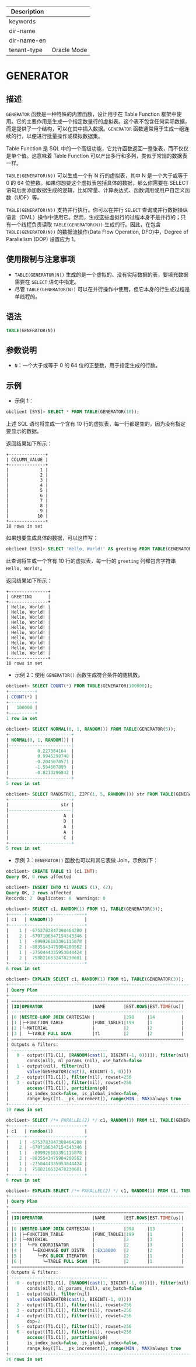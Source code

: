 | Description   |                 |
|---------------|-----------------|
| keywords      |                 |
| dir-name      |                 |
| dir-name-en   |                 |
| tenant-type   | Oracle Mode     |

# GENERATOR

## 描述

`GENERATOR` 函数是一种特殊的内置函数，设计用于在 Table Function 框架中使用。它的主要作用是生成一个指定数量行的虚拟表。这个表不包含任何实际数据，而是提供了一个结构，可以在其中插入数据。`GENERATOR` 函数通常用于生成一组连续的行，以便进行批量操作或模拟数据集。

Table Function 是 SQL 中的一个高级功能，它允许函数返回一整张表，而不仅仅是单个值。这意味着 Table Function 可以产出多行和多列，类似于常规的数据表一样。

`TABLE(GENERATOR(N))` 可以生成一个有 N 行的虚拟表，其中 N 是一个大于或等于 0 的 64 位整数。如果你想要这个虚拟表包括具体的数据，那么你需要在 SELECT 语句后面添加数据生成的逻辑，比如常量、计算表达式、函数调用或用户自定义函数（UDF）等。

`TABLE(GENERATOR(N))` 支持并行执行。你可以在并行 `SELECT` 查询或并行数据操纵语言（DML）操作中使用它。然而，生成这些虚拟行的过程本身不是并行的；只有一个线程负责读取 `TABLE(GENERATOR(N))` 生成的行。因此，在包含 `TABLE(GENERATOR(N))` 的数据流操作(Data Flow Operation, DFO)中，Degree of Parallelism (DOP) 设置应为 1。

## 使用限制与注意事项

- `TABLE(GENERATOR(N))` 生成的是一个虚拟的、没有实际数据的表，要填充数据需要在 `SELECT` 语句中指定。
- 尽管 `TABLE(GENERATOR(N))` 可以在并行操作中使用，但它本身的行生成过程是单线程的。

## 语法

```sql
TABLE(GENERATOR(N))
```

## 参数说明

- `N`：一个大于或等于 0 的 64 位的正整数，用于指定生成的行数。

## 示例

- 示例 1：

```sql
obclient [SYS]> SELECT * FROM TABLE(GENERATOR(10));
```

上述 SQL 语句将生成一个含有 10 行的虚拟表，每一行都是空的，因为没有指定要显示的数据。

返回结果如下所示：

```shell
+--------------+
| COLUMN_VALUE |
+--------------+
|            1 |
|            2 |
|            3 |
|            4 |
|            5 |
|            6 |
|            7 |
|            8 |
|            9 |
|           10 |
+--------------+
10 rows in set
```

如果想要生成具体的数据，可以这样写：

```sql
obclient [SYS]> SELECT 'Hello, World!' AS greeting FROM TABLE(GENERATOR(10));
```

此查询将生成一个含有 10 行的虚拟表，每一行的 `greeting` 列都包含字符串 `Hello, World!`。

返回结果如下所示：

```shell
+---------------+
| GREETING      |
+---------------+
| Hello, World! |
| Hello, World! |
| Hello, World! |
| Hello, World! |
| Hello, World! |
| Hello, World! |
| Hello, World! |
| Hello, World! |
| Hello, World! |
| Hello, World! |
+---------------+
10 rows in set
```

- 示例 2：使用 `GENERATOR()` 函数生成符合条件的随机数。

```sql
obclient> SELECT COUNT(*) FROM TABLE(GENERATOR(100000));
+----------+
| COUNT(*) |
+----------+
|   100000 |
+----------+
1 row in set

obclient> SELECT NORMAL(0, 1, RANDOM()) FROM TABLE(GENERATOR(5));
+------------------------+
| NORMAL(0, 1, RANDOM()) |
|------------------------|
|           0.227384164  |
|           0.9945290748 |
|          -0.2045078571 |
|          -1.594607893  |
|          -0.8213296842 |
+------------------------+
5 rows in set

obclient> SELECT RANDSTR(1, ZIPF(1, 5, RANDOM())) str FROM TABLE(GENERATOR(5));
+------------------------+
|                    str |
|------------------------|
|                     A  |
|                     D  |
|                     A  |
|                     A  |
|                     C  |
+------------------------+
5 rows in set
```

- 示例 3：`GENERATOR()` 函数也可以和其它表做 Join，示例如下：

```sql
obclient> CREATE TABLE t1 (c1 INT);
Query OK, 0 rows affected

obclient> INSERT INTO t1 VALUES (1), (2);
Query OK, 2 rows affected
Records: 2  Duplicates: 0  Warnings: 0

obclient> SELECT c1, RANDOM(1) FROM t1, TABLE(GENERATOR(3));
+------+----------------------+
| c1   | RANDOM(1)            |
+------+----------------------+
|    1 | -6753783847308464280 |
|    2 | -6707106347154343346 |
|    1 |  -899926183391115878 |
|    2 | -8835543475904200562 |
|    1 | -2750444335953844424 |
|    2 |  7588216632478230601 |
+------+----------------------+
6 rows in set

obclient> EXPLAIN SELECT c1, RANDOM(1) FROM t1, TABLE(GENERATOR(3));
+----------------------------------------------------------------------------------+
| Query Plan                                                                       |
+----------------------------------------------------------------------------------+
| ==================================================================               |
| |ID|OPERATOR                   |NAME       |EST.ROWS|EST.TIME(us)|               |
| ------------------------------------------------------------------               |
| |0 |NESTED-LOOP JOIN CARTESIAN |           |398     |14          |               |
| |1 |├─FUNCTION_TABLE           |FUNC_TABLE1|199     |1           |               |
| |2 |└─MATERIAL                 |           |2       |2           |               |
| |3 |  └─TABLE FULL SCAN        |T1         |2       |2           |               |
| ==================================================================               |
| Outputs & filters:                                                               |
| -------------------------------------                                            |
|   0 - output([T1.C1], [RANDOM(cast(1, BIGINT(-1, 0)))]), filter(nil), rowset=256 |
|       conds(nil), nl_params_(nil), use_batch=false                               |
|   1 - output(nil), filter(nil)                                                   |
|       value(GENERATOR(cast(3, BIGINT(-1, 0))))                                   |
|   2 - output([T1.C1]), filter(nil), rowset=256                                   |
|   3 - output([T1.C1]), filter(nil), rowset=256                                   |
|       access([T1.C1]), partitions(p0)                                            |
|       is_index_back=false, is_global_index=false,                                |
|       range_key([T1.__pk_increment]), range(MIN ; MAX)always true                |
+----------------------------------------------------------------------------------+
19 rows in set

obclient> SELECT /*+ PARALLEL(2) */ c1, RANDOM(1) FROM t1, TABLE(GENERATOR(3));
+------+----------------------+
| c1   | random(1)            |
+------+----------------------+
|    1 | -6753783847308464280 |
|    2 | -6707106347154343346 |
|    1 |  -899926183391115878 |
|    2 | -8835543475904200562 |
|    1 | -2750444335953844424 |
|    2 |  7588216632478230601 |
+------+----------------------+
6 rows in set

obclient> EXPLAIN SELECT /*+ PARALLEL(2) */ c1, RANDOM(1) FROM t1, TABLE(GENERATOR(3));
+----------------------------------------------------------------------------------+
| Query Plan                                                                       |
+----------------------------------------------------------------------------------+
| ==================================================================               |
| |ID|OPERATOR                   |NAME       |EST.ROWS|EST.TIME(us)|               |
| ------------------------------------------------------------------               |
| |0 |NESTED-LOOP JOIN CARTESIAN |           |398     |13          |               |
| |1 |├─FUNCTION_TABLE           |FUNC_TABLE1|199     |1           |               |
| |2 |└─MATERIAL                 |           |2       |3           |               |
| |3 |  └─PX COORDINATOR         |           |2       |3           |               |
| |4 |    └─EXCHANGE OUT DISTR   |:EX10000   |2       |2           |               |
| |5 |      └─PX BLOCK ITERATOR  |           |2       |1           |               |
| |6 |        └─TABLE FULL SCAN  |T1         |2       |1           |               |
| ==================================================================               |
| Outputs & filters:                                                               |
| -------------------------------------                                            |
|   0 - output([T1.C1], [RANDOM(cast(1, BIGINT(-1, 0)))]), filter(nil), rowset=256 |
|       conds(nil), nl_params_(nil), use_batch=false                               |
|   1 - output(nil), filter(nil)                                                   |
|       value(GENERATOR(cast(3, BIGINT(-1, 0))))                                   |
|   2 - output([T1.C1]), filter(nil), rowset=256                                   |
|   3 - output([T1.C1]), filter(nil), rowset=256                                   |
|   4 - output([T1.C1]), filter(nil), rowset=256                                   |
|       dop=2                                                                      |
|   5 - output([T1.C1]), filter(nil), rowset=256                                   |
|   6 - output([T1.C1]), filter(nil), rowset=256                                   |
|       access([T1.C1]), partitions(p0)                                            |
|       is_index_back=false, is_global_index=false,                                |
|       range_key([T1.__pk_increment]), range(MIN ; MAX)always true                |
+----------------------------------------------------------------------------------+
26 rows in set
```
